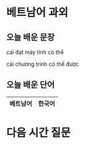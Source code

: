 # 베트남어 과외

## 오늘 배운 문장

cái đạt máy tình có thể 

cái chương trinh có thể  được


## 오늘 배운 단어
| 베트남어 | 한국어 |
|:--:|:--:|



# 다음 시간 질문